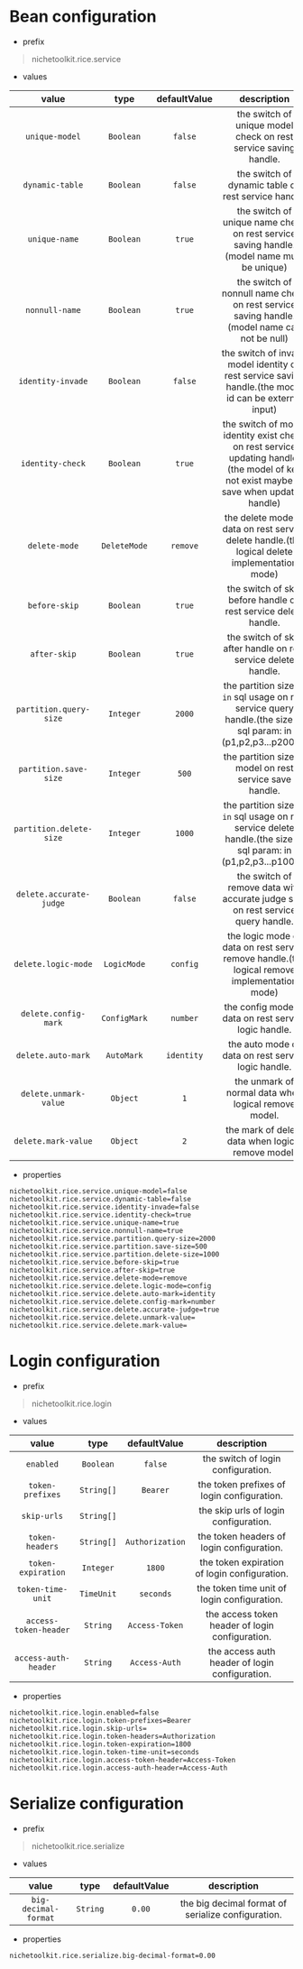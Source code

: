 # Bean configuration

* prefix

>
> nichetoolkit.rice.service
>

* values

|          value          |     type     | defaultValue |                                                               description                                                                |
|:-----------------------:|:------------:|:------------:|:----------------------------------------------------------------------------------------------------------------------------------------:|
|     `unique-model`      |  `Boolean`   |   `false`    |                                     the switch of unique model check on rest service saving handle.                                      |
|     `dynamic-table`     |  `Boolean`   |   `false`    |                                           the switch of dynamic table on rest service handle.                                            |
|      `unique-name`      |  `Boolean`   |    `true`    |                        the switch of unique name check on rest service saving handle.(model name must be unique)                         |
|     `nonnull-name`      |  `Boolean`   |    `true`    |                       the switch of nonnull name check on rest service saving handle.(model name can not be null)                        |
|    `identity-invade`    |  `Boolean`   |   `false`    |                  the switch of invade model identity on rest service saving handle.(the model id can be external input)                  |
|    `identity-check`     |  `Boolean`   |    `true`    | the switch of model identity exist check on rest service updating handle.(the model of key not exist maybe to save when updating handle) |
|      `delete-mode`      | `DeleteMode` |   `remove`   |                      the delete mode of data on rest service delete handle.(the logical delete implementation mode)                      |
|      `before-skip`      |  `Boolean`   |    `true`    |                                     the switch of skip before handle on rest service delete handle.                                      |
|      `after-skip`       |  `Boolean`   |    `true`    |                                      the switch of skip after handle on rest service delete handle.                                      |
| `partition.query-size`  |  `Integer`   |    `2000`    |             the partition size of `in` sql usage on rest service query handle.(the size of sql param: in (p1,p2,p3...p2000))             |
|  `partition.save-size`  |  `Integer`   |    `500`     |                                        the partition size of  model on rest service save handle.                                         |
| `partition.delete-size` |  `Integer`   |    `1000`    |            the partition size of `in` sql usage on rest service delete handle.(the size of sql param: in (p1,p2,p3...p1000))             |
| `delete.accurate-judge` |  `Boolean`   |   `false`    |                             the switch of remove data with accurate judge sign on rest service query handle.                             |
|   `delete.logic-mode`   | `LogicMode`  |   `config`   |                      the logic mode of data on rest service remove handle.(the logical remove implementation mode)                       |
|  `delete.config-mark`   | `ConfigMark` |   `number`   |                                          the config mode of data on rest service logic handle.                                           |
|   `delete.auto-mark`    |  `AutoMark`  |  `identity`  |                                           the auto mode of data on rest service logic handle.                                            |
|  `delete.unmark-value`  |   `Object`   |     `1`      |                                           the unmark of normal data when logical remove model.                                           |
|   `delete.mark-value`   |   `Object`   |     `2`      |                                            the mark of delete data when logical remove model.                                            |

* properties

```properties
nichetoolkit.rice.service.unique-model=false
nichetoolkit.rice.service.dynamic-table=false
nichetoolkit.rice.service.identity-invade=false
nichetoolkit.rice.service.identity-check=true
nichetoolkit.rice.service.unique-name=true
nichetoolkit.rice.service.nonnull-name=true
nichetoolkit.rice.service.partition.query-size=2000
nichetoolkit.rice.service.partition.save-size=500
nichetoolkit.rice.service.partition.delete-size=1000
nichetoolkit.rice.service.before-skip=true
nichetoolkit.rice.service.after-skip=true
nichetoolkit.rice.service.delete-mode=remove
nichetoolkit.rice.service.delete.logic-mode=config
nichetoolkit.rice.service.delete.auto-mark=identity
nichetoolkit.rice.service.delete.config-mark=number
nichetoolkit.rice.service.delete.accurate-judge=true
nichetoolkit.rice.service.delete.unmark-value=
nichetoolkit.rice.service.delete.mark-value=
```

# Login configuration

* prefix

>
> nichetoolkit.rice.login
>

* values

|         value         |    type    |  defaultValue   |                   description                   |
|:---------------------:|:----------:|:---------------:|:-----------------------------------------------:|
|       `enabled`       | `Boolean`  |     `false`     |       the switch of login configuration.        |
|   `token-prefixes`    | `String[]` |    `Bearer`     |   the token prefixes of login configuration.    |
|      `skip-urls`      | `String[]` |                 |      the skip urls of login configuration.      |
|    `token-headers`    | `String[]` | `Authorization` |    the token headers of login configuration.    |
|  `token-expiration`   | `Integer`  |     `1800`      |  the token expiration of login configuration.   |
|   `token-time-unit`   | `TimeUnit` |    `seconds`    |   the token time unit of login configuration.   |
| `access-token-header` |  `String`  | `Access-Token`  | the access token header of login configuration. |
| `access-auth-header`  |  `String`  |  `Access-Auth`  | the access auth header of login configuration.  |

* properties

```properties
nichetoolkit.rice.login.enabled=false
nichetoolkit.rice.login.token-prefixes=Bearer
nichetoolkit.rice.login.skip-urls=
nichetoolkit.rice.login.token-headers=Authorization
nichetoolkit.rice.login.token-expiration=1800
nichetoolkit.rice.login.token-time-unit=seconds
nichetoolkit.rice.login.access-token-header=Access-Token
nichetoolkit.rice.login.access-auth-header=Access-Auth
```

# Serialize configuration

* prefix

>
> nichetoolkit.rice.serialize
>

* values

|        value         |   type   | defaultValue |                    description                     |
|:--------------------:|:--------:|:------------:|:--------------------------------------------------:|
| `big-decimal-format` | `String` |    `0.00`    | the big decimal format of serialize configuration. |

* properties

```properties
nichetoolkit.rice.serialize.big-decimal-format=0.00
```